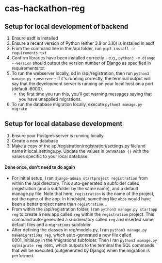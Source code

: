 # cas-hackathon-reg

## Setup for local development of backend

1. Ensure asdf is installed
2. Ensure a recent version of Python (either 3.9 or 3.10) is installed in asdf
3. From the command line in the /api folder, run `pip3 install -r requirements.txt`
4. Confirm libraries have been installed correctly - e.g., `python3 -m django --version` should output the version number of Django as specified in requirements.txt
5. To run the webserver locally, cd in /api/registration, then run `python3 manage.py runserver` - if it's running correctly, the terminal output will say that the development server is running on your local host on a port (default :8000).
    - the first time you run this, you'll get warning messages saying that you have unapplied migrations.
1. To run the database migration locally, execute `python3 manage.py migrate`

## Setup for local database development

1. Ensure your Postgres server is running locally
2. Create a new database
3. Make a copy of the api/registration/registration/settings.py file and name it local_settings.py. Update the values in `DATABASES {}` with the values specific to your local database.

#### Done once, don't need to do again

- For initial setup, I ran `django-admin startproject registration` from within the /api directory. This auto-generated a subfolder called /registration (and a subfolder by the same name), and a default manage.py file. Note that here, `registration` is the name of the project, not the name of the app. In hindsight, something like `obps` would have been a better project name than `registration`...
- From within the /api/registration folder, I ran `python3 manage.py startapp reg` to create a new app called `reg` within the `registration` project. This command auto-generated a subdirectory called `reg` and inserted some default files and a `migrations` subfolder.
- After defining the classes in reg/models.py, I ran `python3 manage.py makemigrations reg`, which auto-generated a new file called 0001_initial.py in the /migrations subfolder. Then I ran `python3 manage.py sqlmigrate reg 0001`, which outputs to the terminal the SQL commands that will be executed (outgenerated by Django) when the migration is performed.